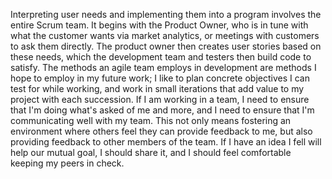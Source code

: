 Interpreting user needs and implementing them into a program involves the entire Scrum team. It begins with the Product Owner, who is in tune with what the customer wants via market analytics, or meetings with customers to ask them directly. The product owner then creates user stories based on these needs, which the development team and testers then build code to satisfy. The methods an agile team employs in development are methods I hope to employ in my future work; I like to plan concrete objectives I can test for while working, and work in small iterations that add value to my project with each succession. If I am working in a team, I need to ensure that I'm doing what's asked of me and more, and I need to ensure that I'm communicating well with my team. This not only means fostering an environment where others feel they can provide feedback to me, but also providing feedback to other members of the team. If I have an idea I fell will help our mutual goal, I should share it, and I should feel comfortable keeping my peers in check.
